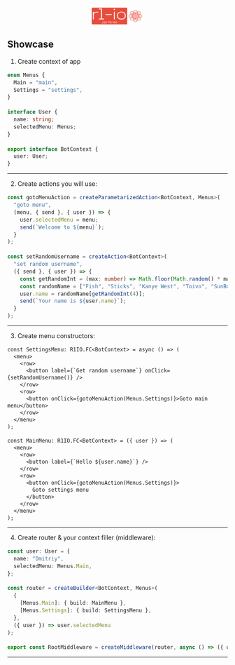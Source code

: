 <div align="center">
    <img src="img/logo.png" alt="alt text" width="120" height="40">
</div>

## Showcase

1.  Create context of app

```typescript
enum Menus {
  Main = "main",
  Settings = "settings",
}

interface User {
  name: string;
  selectedMenu: Menus;
}

export interface BotContext {
  user: User;
}
```

<hr>

2.  Create actions you will use:

```typescript
const gotoMenuAction = createParametarizedAction<BotContext, Menus>(
  "goto menu",
  (menu, { send }, { user }) => {
    user.selectedMenu = menu;
    send(`Welcome to ${menu}`);
  }
);

const setRandomUsername = createAction<BotContext>(
  "set random username",
  ({ send }, { user }) => {
    const getRandomInt = (max: number) => Math.floor(Math.random() * max);
    const randomName = ["Fish", "Sticks", "Kanye West", "Toivo", "SunBoy"];
    user.name = randomName[getRandomInt(4)];
    send(`Your name is ${user.name}`);
  }
);
```

<hr>

3.  Create menu constructors:

```typescriptreact
const SettingsMenu: R1IO.FC<BotContext> = async () => (
  <menu>
    <row>
      <button label={`Get random username`} onClick={setRandomUsername()} />
    </row>
    <row>
      <button onClick={gotoMenuAction(Menus.Settings)}>Goto main menu</button>
    </row>
  </menu>
);

const MainMenu: R1IO.FC<BotContext> = ({ user }) => (
  <menu>
    <row>
      <button label={`Hello ${user.name}`} />
    </row>
    <row>
      <button onClick={gotoMenuAction(Menus.Settings)}>
        Goto settings menu
      </button>
    </row>
  </menu>
);
```

<hr>

4.  Create router & your context filler (middleware):

```typescript
const user: User = {
  name: "Dmitriy",
  selectedMenu: Menus.Main,
};

const router = createBuilder<BotContext, Menus>(
  {
    [Menus.Main]: { build: MainMenu },
    [Menus.Settings]: { build: SettingsMenu },
  },
  ({ user }) => user.selectedMenu
);

export const RootMiddleware = createMiddleware(router, async () => ({ user }));
```

<hr>
